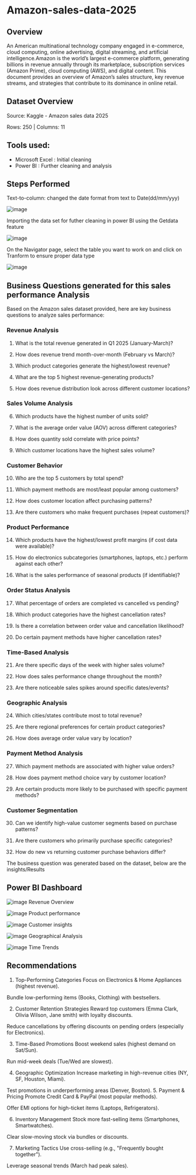 # Amazon-sales-data-2025

## Overview
An American multinational technology company engaged in e-commerce, cloud computing, online advertising, digital streaming, and artificial intelligence.Amazon is the world’s largest e-commerce platform, generating billions in revenue annually through its marketplace, subscription services (Amazon Prime), cloud computing (AWS), and digital content. This document provides an overview of Amazon’s sales structure, key revenue streams, and strategies that contribute to its dominance in online retail.

## Dataset Overview
Source: Kaggle - Amazon sales data 2025

Rows: 250 | Columns: 11

## Tools used: 
* Microsoft Excel : Initial cleaning 
* Power BI : Further cleaning and analysis

## Steps Performed

Text-to-column: changed the date format from text to Date(dd/mm/yyy)

![image](https://github.com/originaldx/Amazon-sales-data-2025/blob/ddad88ffeb21963d653a81be2c97f81305c4f1d2/Amazon%201.png)

Importing the data set for futher cleaning in power BI using the Getdata feature

![image](https://github.com/originaldx/Amazon-sales-data-2025/blob/c4ed7a9d5d97095f6659dc40c8698e501f1526e4/Amazon%202.png)

On the Navigator page, select the table you want to work on and click on Tranform to ensure proper data type

![image](https://github.com/originaldx/Amazon-sales-data-2025/blob/dcea5ca352335b8ab7da57649fe6925991b5e5d7/Amazon%203.png)

## Business Questions  generated for this sales performance Analysis
Based on the Amazon sales dataset provided, here are key business questions to analyze sales performance:

### Revenue Analysis
1. What is the total revenue generated in Q1 2025 (January-March)?

2. How does revenue trend month-over-month (February vs March)?

3. Which product categories generate the highest/lowest revenue?

4. What are the top 5 highest revenue-generating products?

5. How does revenue distribution look across different customer locations?

### Sales Volume Analysis
6. Which products have the highest number of units sold?

7. What is the average order value (AOV) across different categories?

8. How does quantity sold correlate with price points?

9. Which customer locations have the highest sales volume?

### Customer Behavior
10. Who are the top 5 customers by total spend?

11. Which payment methods are most/least popular among customers?

12. How does customer location affect purchasing patterns?

13. Are there customers who make frequent purchases (repeat customers)?

### Product Performance
14. Which products have the highest/lowest profit margins (if cost data were available)?

15. How do electronics subcategories (smartphones, laptops, etc.) perform against each other?

16. What is the sales performance of seasonal products (if identifiable)?

### Order Status Analysis
17. What percentage of orders are completed vs cancelled vs pending?

18. Which product categories have the highest cancellation rates?

19. Is there a correlation between order value and cancellation likelihood?

20. Do certain payment methods have higher cancellation rates?

### Time-Based Analysis
21. Are there specific days of the week with higher sales volume?

22. How does sales performance change throughout the month?

23. Are there noticeable sales spikes around specific dates/events?

### Geographic Analysis
24. Which cities/states contribute most to total revenue?

25. Are there regional preferences for certain product categories?

26. How does average order value vary by location?

### Payment Method Analysis
27. Which payment methods are associated with higher value orders?

28. How does payment method choice vary by customer location?

29. Are certain products more likely to be purchased with specific payment methods?

### Customer Segmentation
30. Can we identify high-value customer segments based on purchase patterns?

31. Are there customers who primarily purchase specific categories?

32. How do new vs returning customer purchase behaviors differ?

The business question was generated based on the dataset, below are the insights/Results 

## Power BI Dashboard

![image](https://github.com/originaldx/Amazon-sales-data-2025/blob/70908df3acc6f968c674b2867d2c99f001544a35/Dashboard%201.png)
Revenue Overview

![image](https://github.com/originaldx/Amazon-sales-data-2025/blob/af595fc973d3ff89745eba34dab1205a0bd11ce1/Dashboard%202.png)
Product performance

![image](https://github.com/originaldx/Amazon-sales-data-2025/blob/ba7c9a76b7e25462e5741d2a46c0355d103416ab/Dashboard%203.png)
Customer insights

![image](https://github.com/originaldx/Amazon-sales-data-2025/blob/cad360968a6a1e81ea597d360a3f21e225a96ff5/Dashboard%204.png)
Geographical Analysis

![image](https://github.com/originaldx/Amazon-sales-data-2025/blob/809419ea0e83c33edce6e2cf23c89e6ff1b0d798/Dashboard%205.png)
Time Trends


## Recommendations
1. Top-Performing Categories
Focus on Electronics & Home Appliances (highest revenue).

Bundle low-performing items (Books, Clothing) with bestsellers.

2. Customer Retention Strategies
Reward top customers (Emma Clark, Olivia Wilson, Jane smith) with loyalty discounts.

Reduce cancellations by offering discounts on pending orders (especially for Electronics).

3. Time-Based Promotions
Boost weekend sales (highest demand on Sat/Sun).

Run mid-week deals (Tue/Wed are slowest).

4. Geographic Optimization
Increase marketing in high-revenue cities (NY, SF, Houston, Miami).

Test promotions in underperforming areas (Denver, Boston).
5. Payment & Pricing
Promote Credit Card & PayPal (most popular methods).

Offer EMI options for high-ticket items (Laptops, Refrigerators).

6. Inventory Management
Stock more fast-selling items (Smartphones, Smartwatches).

Clear slow-moving stock via bundles or discounts.

7. Marketing Tactics
Use cross-selling (e.g., "Frequently bought together").

Leverage seasonal trends (March had peak sales).









